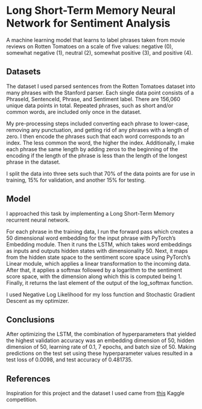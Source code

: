# Long Short-Term Memory Neural Network for Sentiment Analysis

A machine learning model that learns to label phrases taken from movie reviews on Rotten Tomatoes on a scale of five values: negative (0), somewhat negative (1), neutral (2), somewhat positive (3), and positive (4).

## Datasets

The dataset I used parsed sentences from the Rotten Tomatoes dataset into many phrases with the Stanford parser. Each single data point consists of a PhraseId, SentenceId, Phrase, and Sentiment label. There are 156,060 unique data points in total. Repeated phrases, such as short and/or common words, are included only once in the dataset.

My pre-processing steps included converting each phrase to lower-case, removing any punctuation, and getting rid of any phrases with a length of zero. I then encode the phrases such that each word corresponds to an index. The less common the word, the higher the index. Additionally, I make each phrase the same length by adding zeros to the beginning of the encoding if the length of the phrase is less than the length of the longest phrase in the dataset.

I split the data into three sets such that 70% of the data points are for use in training, 15% for validation, and another 15% for testing.

## Model

I approached this task by implementing a Long Short-Term Memory recurrent neural network. 

For each phrase in the training data, I run the forward pass which creates a 50 dimensional word embedding for the input phrase with PyTorch’s Embedding module. Then it runs the LSTM, which takes word embeddings as inputs and outputs hidden states with dimensionality 50. Next, it maps from the hidden state space to the sentiment score space using PyTorch’s Linear module, which applies a linear transformation to the incoming data. After that, it applies a softmax followed by a logarithm to the sentiment score space, with the dimension along which this is computed being 1. Finally, it returns the last element of the output of the log_softmax function.

I used Negative Log Likelihood for my loss function and Stochastic Gradient Descent as my optimizer.

## Conclusions

After optimizing the LSTM, the combination of hyperparameters that yielded the highest validation accuracy was an embedding dimension of 50, hidden dimension of 50, learning rate of 0.1, 7 epochs, and batch size of 50. Making predictions on the test set using these hyperparameter values resulted in a test loss of 0.0098, and test accuracy of 0.481735.

## References

Inspiration for this project and the dataset I used came from [this](https://www.kaggle.com/c/sentiment-analysis-on-movie-reviews) Kaggle competition.

